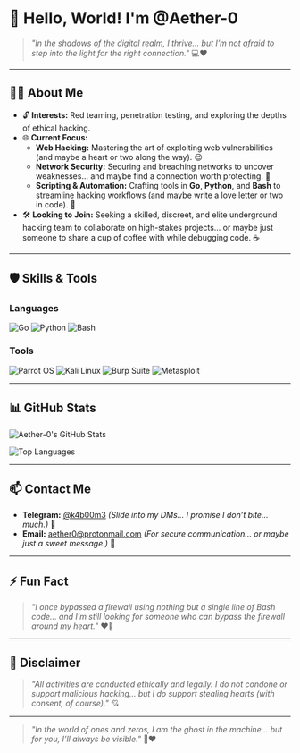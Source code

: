 # 👋 Hello, World! I'm @Aether-0

> *"In the shadows of the digital realm, I thrive... but I’m not afraid to step into the light for the right connection."* 💻❤️

---

## 🕵️‍♂️ **About Me**
- 🔓 **Interests:** Red teaming, penetration testing, and exploring the depths of ethical hacking.
- 🌐 **Current Focus:**
  - **Web Hacking:** Mastering the art of exploiting web vulnerabilities (and maybe a heart or two along the way). 😉
  - **Network Security:** Securing and breaching networks to uncover weaknesses... and maybe find a connection worth protecting. 🔐
  - **Scripting & Automation:** Crafting tools in **Go**, **Python**, and **Bash** to streamline hacking workflows (and maybe write a love letter or two in code). 💌
- 🛠️ **Looking to Join:** Seeking a skilled, discreet, and elite underground hacking team to collaborate on high-stakes projects... or maybe just someone to share a cup of coffee with while debugging code. ☕

---

## 🛡️ **Skills & Tools**
### Languages
![Go](https://img.shields.io/badge/Go-00ADD8?style=for-the-badge&logo=go&logoColor=white)
![Python](https://img.shields.io/badge/Python-3776AB?style=for-the-badge&logo=python&logoColor=white)
![Bash](https://img.shields.io/badge/Bash-4EAA25?style=for-the-badge&logo=gnu-bash&logoColor=white)

### Tools
![Parrot OS](https://img.shields.io/badge/Parrot_OS-4B946A?style=for-the-badge&logo=parrot-os&logoColor=white)
![Kali Linux](https://img.shields.io/badge/Kali_Linux-557C94?style=for-the-badge&logo=kali-linux&logoColor=white)
![Burp Suite](https://img.shields.io/badge/Burp_Suite-FF6F61?style=for-the-badge&logo=burp-suite&logoColor=white)
![Metasploit](https://img.shields.io/badge/Metasploit-FF0000?style=for-the-badge&logo=metasploit&logoColor=white)

---

## 📊 **GitHub Stats**
![Aether-0's GitHub Stats](https://github-readme-stats.vercel.app/api?username=Aether-0&show_icons=true&theme=tokyonight)

![Top Languages](https://github-readme-stats.vercel.app/api/top-langs/?username=Aether-0&layout=compact&theme=tokyonight&hide=html,css)

---

## 📫 **Contact Me**
- **Telegram:** [@k4b00m3](https://t.me/k4b00m3) *(Slide into my DMs... I promise I don’t bite... much.)* 🐍
- **Email:** [aether0@protonmail.com](mailto:aether0@protonmail.com) *(For secure communication... or maybe just a sweet message.)* 💌

---

## ⚡ **Fun Fact**
> *"I once bypassed a firewall using nothing but a single line of Bash code... and I’m still looking for someone who can bypass the firewall around my heart."* ❤️‍🔥

---

## 🔐 **Disclaimer**
> *"All activities are conducted ethically and legally. I do not condone or support malicious hacking... but I do support stealing hearts (with consent, of course)."* 💘

---

> *"In the world of ones and zeros, I am the ghost in the machine... but for you, I’ll always be visible."* 👻❤️

